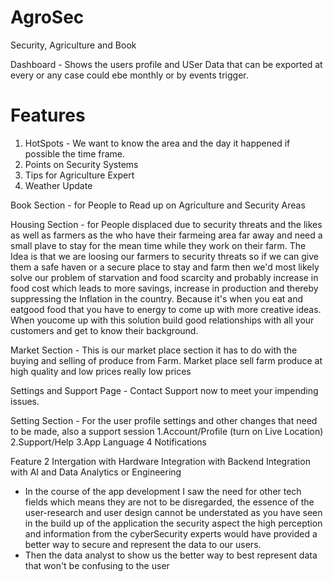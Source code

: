 # AgroSec
Security, Agriculture and Book

Dashboard - Shows the users profile and USer Data that can be exported at every or any case could ebe monthly or by events trigger.

# Features 
1. HotSpots - We want to know the area and the day it happened if possible the time frame.
2. Points on Security Systems 
3. Tips for Agriculture Expert
4. Weather Update 

Book Section - for People to Read up on Agriculture and Security Areas

Housing Section - for People displaced due to security threats and the likes as well as farmers as the who have their farmeing area far away and need a small plave to stay for the mean time while they work on their farm. The Idea is that we are loosing our farmers to security threats so if we can give them a safe haven or a secure place to stay and farm then we'd most likely solve our problem of starvation and food scarcity and probably increase in food cost which leads to more savings, increase in production and thereby suppressing the Inflation in the country. Because it's when you eat and eatgood food that you have to energy to come up with more creative ideas. When youcome up with this solution build good relationships with all your customers and get to know their background. 

Market Section - 
This is our market place section it has to do with the buying and selling of produce from Farm. Market place sell farm produce at high quality and low prices really low prices 

Settings and Support Page - Contact Support now to meet your impending issues.

Setting Section - For the user profile settings and other changes that need to be made, also a support session 1.Account/Profile (turn on Live Location) 2.Support/Help 3.App Language 4 Notifications

Feature 2
Intergation with Hardware
Integration with Backend
Integration with AI and Data Analytics or Engineering

- In the course of the app development I saw the need for other tech fields which means they are not to be disregarded, the essence of the user-research and user design cannot be understated as you have seen in the build up of the application 
the security aspect the high perception and information from the cyberSecurity experts would have provided a better way to secure and represent the data to our users. 
- Then the data analyst to show us the better way to best represent data that won't be confusing to the user